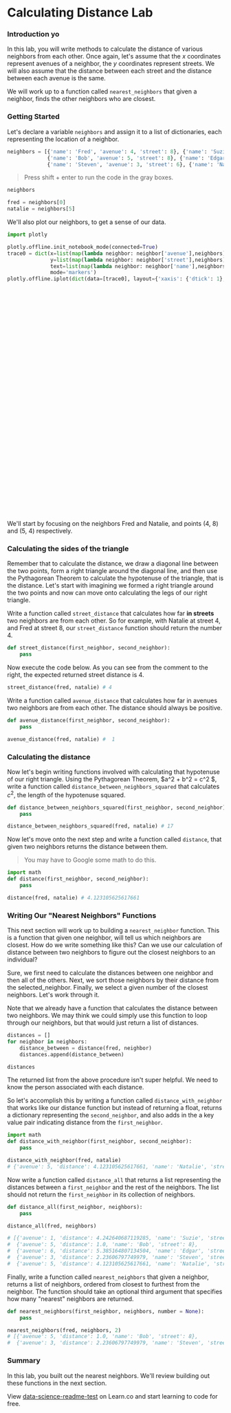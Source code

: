 
# Calculating Distance Lab

### Introduction yo

In this lab, you will write methods to calculate the distance of various neighbors from each other.  Once again, let's assume that the $x$ coordinates represent avenues of a neighbor, the $y$ coordinates represent streets.  We will also assume that the distance between each street and the distance between each avenue is the same.

We will work up to a function called `nearest_neighbors` that given a neighbor, finds the other neighbors who are closest.

### Getting Started

Let's declare a variable `neighbors` and assign it to a list of dictionaries, each representing the location of a neighbor.


```python
neighbors = [{'name': 'Fred', 'avenue': 4, 'street': 8}, {'name': 'Suzie', 'avenue': 1, 'street': 11},
             {'name': 'Bob', 'avenue': 5, 'street': 8}, {'name': 'Edgar', 'avenue': 6, 'street': 13},
             {'name': 'Steven', 'avenue': 3, 'street': 6}, {'name': 'Natalie', 'avenue': 5, 'street': 4}]
```

> Press shift + enter to run the code in the gray boxes.


```python
neighbors
```


```python
fred = neighbors[0]
natalie = neighbors[5]
```

We'll also plot our neighbors, to get a sense of our data.


```python
import plotly

plotly.offline.init_notebook_mode(connected=True)
trace0 = dict(x=list(map(lambda neighbor: neighbor['avenue'],neighbors)),
              y=list(map(lambda neighbor: neighbor['street'],neighbors)),
              text=list(map(lambda neighbor: neighbor['name'],neighbors)),
              mode='markers')
plotly.offline.iplot(dict(data=[trace0], layout={'xaxis': {'dtick': 1}, 'yaxis': {'dtick': 1}}))
```


<script>requirejs.config({paths: { 'plotly': ['https://cdn.plot.ly/plotly-latest.min']},});if(!window.Plotly) {{require(['plotly'],function(plotly) {window.Plotly=plotly;});}}</script>



<div id="c2ae1a93-1edf-402b-80cc-67157c7f1697" style="height: 525px; width: 100%;" class="plotly-graph-div"></div><script type="text/javascript">require(["plotly"], function(Plotly) { window.PLOTLYENV=window.PLOTLYENV || {};window.PLOTLYENV.BASE_URL="https://plot.ly";Plotly.newPlot("c2ae1a93-1edf-402b-80cc-67157c7f1697", [{"x": [4, 1, 5, 6, 3, 5], "y": [8, 11, 8, 13, 6, 4], "text": ["Fred", "Suzie", "Bob", "Edgar", "Steven", "Natalie"], "mode": "markers"}], {"xaxis": {"dtick": 1}, "yaxis": {"dtick": 1}}, {"showLink": true, "linkText": "Export to plot.ly"})});</script>


We'll start by focusing on the neighbors Fred and Natalie, and points (4, 8) and (5, 4) respectively.

### Calculating the sides of the triangle

Remember that to calculate the distance, we draw a diagonal line between the two points, form a right triangle around the diagonal line, and then use the Pythagorean Theorem to calculate the hypotenuse of the triangle, that is the distance.  Let's start with imagining we formed a right triangle around the two points and now can move onto calculating the legs of our right triangle.

Write a function called `street_distance` that calculates how far **in streets** two neighbors are from each other.  So for example, with Natalie at street 4, and Fred at street 8, our `street_distance` function should return the number 4.


```python
def street_distance(first_neighbor, second_neighbor):
    pass
```

Now execute the code below. As you can see from the comment to the right, the expected returned street distance is $4$.


```python
street_distance(fred, natalie) # 4
```

Write a function called `avenue_distance` that calculates how far in avenues two neighbors are from each other.  The distance should always be positive.


```python
def avenue_distance(first_neighbor, second_neighbor):
    pass
```


```python
avenue_distance(fred, natalie) #  1
```

### Calculating the distance

Now let's begin writing functions involved with calculating that hypotenuse of our right triangle.  Using the Pythagorean Theorem, $a^2 + b^2 = c^2 $, write a function called `distance_between_neighbors_squared` that calculates $c^2$, the length of the hypotenuse squared.


```python
def distance_between_neighbors_squared(first_neighbor, second_neighbor):
    pass
```


```python
distance_between_neighbors_squared(fred, natalie) # 17
```

Now let's move onto the next step and write a function called `distance`, that given two neighbors returns the distance between them.  

> You may have to Google some math to do this.


```python
import math
def distance(first_neighbor, second_neighbor):
    pass
```


```python
distance(fred, natalie) # 4.123105625617661
```

### Writing Our "Nearest Neighbors" Functions

This next section will work up to building a `nearest_neighbor` function.  This is a function that given one neighbor, will tell us which neighbors are closest.  How do we write something like this? Can we use our calculation of distance between two neighbors to figure out the closest neighbors to an individual?

Sure, we first need to calculate the distances between one neighbor and then all of the others.  Next, we sort those neighbors by their distance from the selected_neighbor.  Finally, we select a given number of the closest neighbors.  Let's work through it.   

Note that we already have a function that calculates the distance between two neighbors.  We may think we could simply use this function to loop through our neighbors, but that would just return a list of distances.  


```python
distances = []
for neighbor in neighbors:
    distance_between = distance(fred, neighbor)
    distances.append(distance_between)

distances
```

The returned list from the above procedure isn't super helpful.  We need to know the person associated with each distance.  

So let's accomplish this by writing a function called `distance_with_neighbor` that works like our distance function but instead of returning a float, returns a dictionary representing the `second_neighbor`, and also adds in the a key value pair indicating distance from the `first_neighbor`.


```python
import math
def distance_with_neighbor(first_neighbor, second_neighbor):
    pass
```


```python
distance_with_neighbor(fred, natalie)
# {'avenue': 5, 'distance': 4.123105625617661, 'name': 'Natalie', 'street': 4}
```

Now write a function called `distance_all` that returns a list representing the distances between a `first_neighbor` and the rest of the neighbors.  The list should not return the `first_neighbor` in its collection of neighbors. 


```python
def distance_all(first_neighbor, neighbors):
    pass
```


```python
distance_all(fred, neighbors)

# [{'avenue': 1, 'distance': 4.242640687119285, 'name': 'Suzie', 'street': 11},
#  {'avenue': 5, 'distance': 1.0, 'name': 'Bob', 'street': 8},
#  {'avenue': 6, 'distance': 5.385164807134504, 'name': 'Edgar', 'street': 13},
#  {'avenue': 3, 'distance': 2.23606797749979, 'name': 'Steven', 'street': 6},
#  {'avenue': 5, 'distance': 4.123105625617661, 'name': 'Natalie', 'street': 4}]
```

Finally, write a function called `nearest_neighbors` that given a neighbor, returns a list of neighbors, ordered from closest to furthest from the neighbor.  The function should take an optional third argument that specifies how many "nearest" neighbors are returned.


```python
def nearest_neighbors(first_neighbor, neighbors, number = None):
    pass
```


```python
nearest_neighbors(fred, neighbors, 2)
# [{'avenue': 5, 'distance': 1.0, 'name': 'Bob', 'street': 8},
#  {'avenue': 3, 'distance': 2.23606797749979, 'name': 'Steven', 'street': 6}]
```

### Summary

In this lab, you built out the nearest neighbors.  We'll review building out these functions in the next section.

<p class='util--hide'>View <a href='https://learn.co/lessons/data-science-readme-test'>data-science-readme-test</a> on Learn.co and start learning to code for free.</p>
